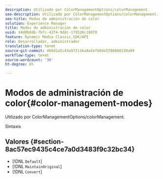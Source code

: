 ```yaml
---
description: Utilizado por ColorManagementOptions/colorManagement.
seo-description: Utilizado por ColorManagementOptions/colorManagement.
seo-title: Modos de administración de color
solution: Experience Manager
title: Modos de administración de color
uuid: 44d0b8d6-7bfc-43f4-9ddc-179526c180f0
feature: Dynamic Media Classic,SDK/API
role: Desarrollador, administrador
translation-type: tm+mt
source-git-commit: 469d1a5c43a972116a8a2efb0de5708800130a99
workflow-type: tm+mt
source-wordcount: '30'
ht-degree: 6%

---
```



# Modos de administración de color{#color-management-modes}

Utilizado por ColorManagementOptions/colorManagement.

Sintaxis

## Valores {#section-8ac57ec9435c4ce7a0d3483f9c32bc34}

* [!DNL `Default`]
* [!DNL `MaintainOriginal`]
* [!DNL `Convert`]

